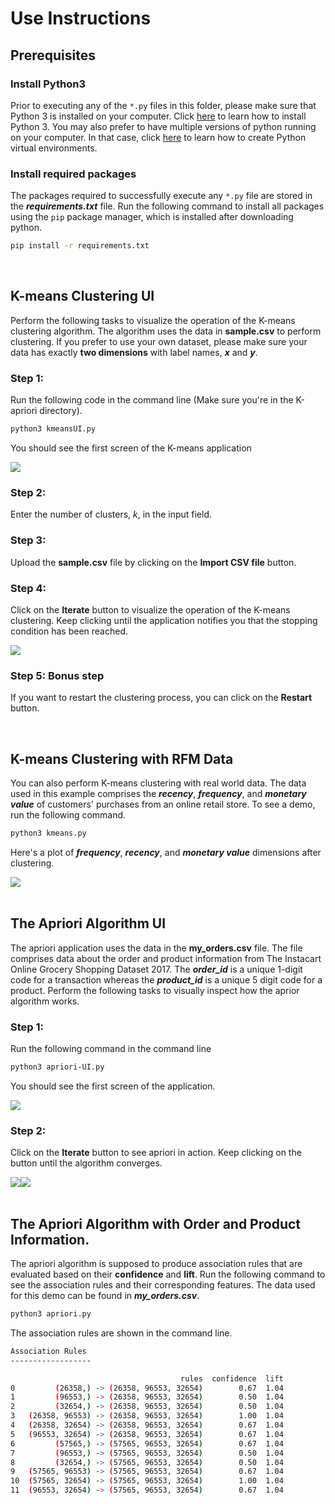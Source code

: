 # Use Instructions

## Prerequisites

### Install Python3
Prior to executing any of the ```*.py``` files in this folder, please make sure that Python 3 is installed on your computer. Click [here](https://www.python.org/downloads/) to learn how to install Python 3. You may also prefer to have multiple versions of python running on your computer. In that case, click [here](https://docs.python.org/3/library/venv.html) to learn how to create Python virtual environments.

### Install required packages

The packages required to successfully execute any ```*.py``` file are stored in the ***requirements.txt*** file. Run the following command to install all packages using the ```pip``` package manager, which is installed after downloading python.

```bash
pip install -r requirements.txt
```
 
<br/>

## K-means Clustering UI
Perform the following tasks to visualize the operation of the K-means clustering algorithm. The algorithm uses the data in **sample.csv** to perform clustering. If you prefer to use your own dataset, please make sure your data has exactly **two dimensions** with label names, ***x*** and ***y***.

### Step 1:
Run the following code in the command line (Make sure you're in the K-apriori directory).
```bash
python3 kmeansUI.py
```

You should see the first screen of the K-means application

<img src="Kmeans ui.png">

### Step 2: 
Enter the number of clusters, *k*, in the input field.

### Step 3:
Upload the **sample.csv** file by clicking on the **Import CSV file** button.

### Step 4:
Click on the **Iterate** button to visualize the operation of the K-means clustering. Keep clicking until the application notifies you that the stopping condition has been reached.

<img src="Stopping condition.png">

### Step 5: Bonus step
If you want to restart the clustering process, you can click on the **Restart** button.

<br/>

## K-means Clustering with RFM Data
You can also perform K-means clustering with real world data. The data used in this example comprises the ***recency***, ***frequency***, and ***monetary value*** of customers' purchases from an online retail store. To see a demo, run the following command.

```bash
python3 kmeans.py
```

Here's a plot of ***frequency***, ***recency***, and ***monetary value*** dimensions after clustering.

<img src="Figure_1.png">

<br/>

<br/>

## The Apriori Algorithm UI
The apriori application uses the data in the **my_orders.csv** file. The file comprises data about the order and product information from The Instacart Online Grocery Shopping Dataset 2017. The ***order_id*** is a unique 1-digit code for a transaction whereas the ***product_id*** is a unique 5 digit code for a product.  Perform the following tasks to visually inspect how the aprior algorithm works.

### Step 1:
Run the following command in the command line
```bash
python3 apriori-UI.py
```

You should see the first screen of the application.

<img src="First apriori.png">

### Step 2:
Click on the **Iterate** button to see apriori in action. Keep clicking on the button until the algorithm converges.

<div style="display: flex;">
    <img src="Itemsets.png">
    <img src="Converged.png">
</div>



<br/>

## The Apriori Algorithm with Order and Product Information.
The apriori algorithm is supposed to produce association rules that are evaluated based on their **confidence** and **lift**. Run the following command to see the association rules and their corresponding features. The data used for this demo can be found in ***my_orders.csv***.

```bash
python3 apriori.py
```

The association rules are shown in the command line.

```bash
Association Rules
------------------

                                      rules  confidence  lift
0         (26358,) -> (26358, 96553, 32654)        0.67  1.04
1         (96553,) -> (26358, 96553, 32654)        0.50  1.04
2         (32654,) -> (26358, 96553, 32654)        0.50  1.04
3   (26358, 96553) -> (26358, 96553, 32654)        1.00  1.04
4   (26358, 32654) -> (26358, 96553, 32654)        0.67  1.04
5   (96553, 32654) -> (26358, 96553, 32654)        0.67  1.04
6         (57565,) -> (57565, 96553, 32654)        0.67  1.04
7         (96553,) -> (57565, 96553, 32654)        0.50  1.04
8         (32654,) -> (57565, 96553, 32654)        0.50  1.04
9   (57565, 96553) -> (57565, 96553, 32654)        0.67  1.04
10  (57565, 32654) -> (57565, 96553, 32654)        1.00  1.04
11  (96553, 32654) -> (57565, 96553, 32654)        0.67  1.04
```







